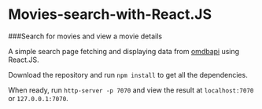 # Movies-search-with-React.JS
###Search for movies and view a movie details

A simple search page fetching and displaying data from [omdbapi](http://omdbapi.com/) using React.JS.

Download the repository and run ```npm install``` to get all the dependencies.

When ready, run ```http-server -p 7070``` and view the result at `localhost:7070` or `127.0.0.1:7070`. 